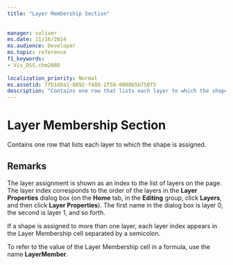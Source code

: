 ```yaml
---
title: "Layer Membership Section"
 
 
manager: soliver
ms.date: 11/16/2014
ms.audience: Developer
ms.topic: reference
f1_keywords:
- Vis_DSS.chm2080
 
localization_priority: Normal
ms.assetid: 7fb1d8a1-8892-f489-2f58-0008b5b750f5
description: "Contains one row that lists each layer to which the shape is assigned."
---
```


# Layer Membership Section

Contains one row that lists each layer to which the shape is assigned.
  
## Remarks

The layer assignment is shown as an index to the list of layers on the page. The layer index corresponds to the order of the layers in the **Layer Properties** dialog box (on the **Home** tab, in the **Editing** group, click **Layers**, and then click **Layer Properties**). The first name in the dialog box is layer 0, the second is layer 1, and so forth.
  
If a shape is assigned to more than one layer, each layer index appears in the Layer Membership cell separated by a semicolon.
  
To refer to the value of the Layer Membership cell in a formula, use the name **LayerMember**.
  

